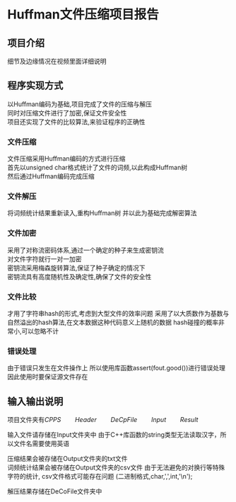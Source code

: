 # Huffman文件压缩项目报告

## 项目介绍

细节及边缘情况在视频里面详细说明

## 程序实现方式

以Huffman编码为基础,项目完成了文件的压缩与解压  
同时对压缩文件进行了加密,保证文件安全性  
项目还实现了文件的比较算法,来验证程序的正确性  

### 文件压缩

文件压缩采用Huffman编码的方式进行压缩  
首先以unsigned char格式统计了文件的词频,以此构成Huffman树  
然后通过Huffman编码完成压缩

### 文件解压

将词频统计结果重新读入,重构Huffman树
并以此为基础完成解密算法

### 文件加密

采用了对称流密码体系,通过一个确定的种子来生成密钥流  
对文件字符就行一对一加密  
密钥流采用梅森旋转算法,保证了种子确定的情况下  
密钥流具有高度随机性及确定性,确保了文件的安全性

### 文件比较

才用了字符串hash的形式,考虑到大型文件的效率问题
采用了以大质数作为基数与自然溢出的hash算法,在文本数据这种代码意义上随机的数据
hash碰撞的概率非常小,可以忽略不计

### 错误处理

由于错误只发生在文件操作上
所以使用库函数assert(fout.good())进行错误处理
因此使用时要保证源文件存在

## 输入输出说明

项目文件夹有$CPPS \qquad Header \qquad DeCpFile \qquad Input \qquad Result$  

输入文件请存储在Input文件夹中  由于C++库函数的string类型无法读取汉字，所以文件名需要使用英语

压缩结果会被存储在Output文件夹的txt文件  
词频统计结果会被存储在Output文件夹的csv文件
由于无法避免的对换行等特殊字符的统计, csv文件格式可能存在问题
(二进制格式,char,',',int,'\n');

解压结果存储在DeCoFile文件夹中
